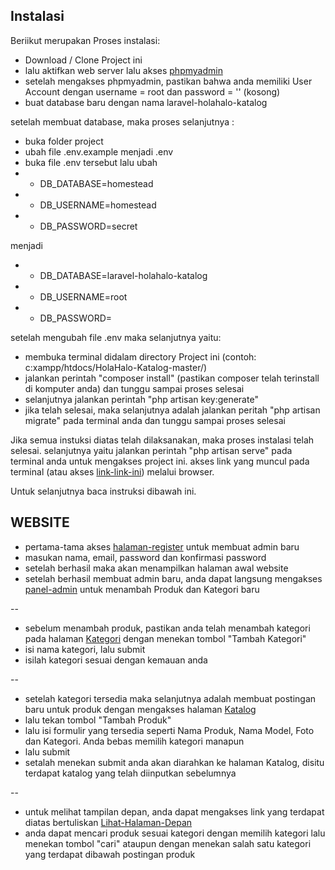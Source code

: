 
## Instalasi

Beriikut merupakan Proses instalasi:

- Download / Clone Project ini
- lalu aktifkan web server lalu akses [phpmyadmin](http://localhost/phpmyadmin)
- setelah mengakses phpmyadmin, pastikan bahwa anda memiliki User Account dengan username = root dan password = '' (kosong)
- buat database baru dengan nama laravel-holahalo-katalog

setelah membuat database, maka proses selanjutnya :

- buka folder project
- ubah file .env.example menjadi .env
- buka file .env tersebut lalu ubah
- - DB_DATABASE=homestead
- - DB_USERNAME=homestead
- - DB_PASSWORD=secret

menjadi

- - DB_DATABASE=laravel-holahalo-katalog
- - DB_USERNAME=root
- - DB_PASSWORD=

setelah mengubah file .env maka selanjutnya yaitu:

- membuka terminal didalam directory Project ini (contoh: c:xampp/htdocs/HolaHalo-Katalog-master/)
- jalankan perintah "composer install" (pastikan composer telah terinstall di komputer anda) dan tunggu sampai proses selesai
- selanjutnya jalankan perintah "php artisan key:generate"
- jika telah selesai, maka selanjutnya adalah jalankan peritah "php artisan migrate" pada terminal anda dan tunggu sampai proses selesai

Jika semua instuksi diatas telah dilaksanakan, maka proses instalasi telah selesai. selanjutnya yaitu jalankan perintah "php artisan serve" pada terminal anda untuk mengakses project ini.
akses link yang muncul pada terminal (atau akses [link-link-ini](http://127.0.0.1:8000/)) melalui browser.

Untuk selanjutnya baca instruksi dibawah ini.

## WEBSITE

- pertama-tama akses [halaman-register](http://127.0.0.1:8000/register) untuk membuat admin baru
- masukan nama, email, password dan konfirmasi password
- setelah berhasil maka akan menampilkan halaman awal website
- setelah berhasil membuat admin baru, anda dapat langsung mengakses [panel-admin](http://127.0.0.1:8000/admin/katalog) untuk menambah Produk dan Kategori baru

--

- sebelum menambah produk, pastikan anda telah menambah kategori pada halaman [Kategori](http://127.0.0.1:8000/admin/kategori) dengan menekan tombol "Tambah Kategori"
- isi nama kategori, lalu submit
- isilah kategori sesuai dengan kemauan anda

-- 

- setelah kategori tersedia maka selanjutnya adalah membuat postingan baru untuk produk dengan mengakses halaman [Katalog](http://127.0.0.1:8000/admin/katalog)
- lalu tekan tombol "Tambah Produk"
- lalu isi formulir yang tersedia seperti Nama Produk, Nama Model, Foto dan Kategori. Anda bebas memilih kategori manapun
- lalu submit
- setalah menekan submit anda akan diarahkan ke halaman Katalog, disitu terdapat katalog yang telah diinputkan sebelumnya

-- 

- untuk melihat tampilan depan, anda dapat mengakses link yang terdapat diatas bertuliskan [Lihat-Halaman-Depan](http://127.0.0.1:8000/katalog)
- anda dapat mencari produk sesuai kategori dengan memilih kategori lalu menekan tombol "cari" ataupun dengan menekan salah satu kategori yang terdapat dibawah postingan produk

